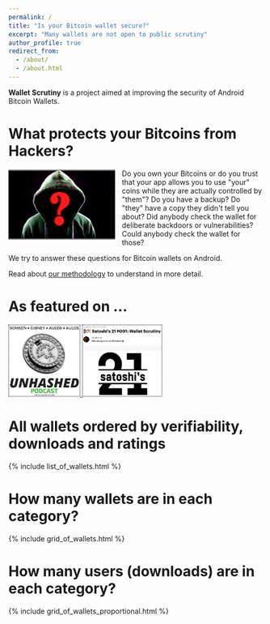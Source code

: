 ```yaml
---
permalink: /
title: "Is your Bitcoin wallet secure?"
excerpt: "Many wallets are not open to public scrutiny"
author_profile: true
redirect_from:
  - /about/
  - /about.html
---
```



**Wallet Scrutiny** is a project aimed at improving the security of
Android Bitcoin Wallets.


What protects your Bitcoins from Hackers?
============================

<img src="/images/hacker.jpg" alt="hacker" style="height:10em;float:left;margin:0 1em 1em 0" />
Do you own your Bitcoins or do you trust that your app allows you to use "your"
coins while they are actually controlled by "them"? Do you have a backup? Do
"they" have a copy they didn't tell you about? Did anybody check the wallet for deliberate backdoors
or vulnerabilities? Could anybody check the wallet for those?

We try to answer these questions for Bitcoin wallets on Android.

Read about [our methodology](/methodology/) to understand in more detail.

As featured on ...
==================

<a href="https://www.unhashedpodcast.com/episodes/2020/4/15/ep-81-that-episode-with-leo-wandersleb-in-it">
  <img src="/images/unhashed-logo.jpg" alt="unhashed podcast" style="height:10em;border:dotted black 1px" />
</a>
<a href="https://www.youtube.com/watch?v=CuohgbKo-3U">
  <img src="/images/BSatoshi21.png" alt="Munich Bitcoin Meetup" style="height:10em;border:dotted black 1px" />
</a>

All wallets ordered by verifiability, downloads and ratings
===========================================================

{% include list_of_wallets.html %}

How many wallets are in each category?
====================================

{% include grid_of_wallets.html %}

How many users (downloads) are in each category?
====================================

{% include grid_of_wallets_proportional.html %}

